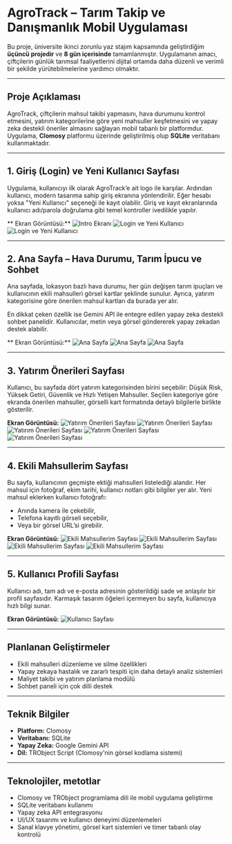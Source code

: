 # AgroTrack – Tarım Takip ve Danışmanlık Mobil Uygulaması

Bu proje, üniversite ikinci zorunlu yaz stajım kapsamında geliştirdiğim **üçüncü projedir** ve **8 gün içerisinde** tamamlanmıştır. Uygulamanın amacı, çiftçilerin günlük tarımsal faaliyetlerini dijital ortamda daha düzenli ve verimli bir şekilde yürütebilmelerine yardımcı olmaktır.

---

## Proje Açıklaması

AgroTrack, çiftçilerin mahsul takibi yapmasını, hava durumunu kontrol etmesini, yatırım kategorilerine göre yeni mahsuller keşfetmesini ve yapay zeka destekli öneriler almasını sağlayan mobil tabanlı bir platformdur. Uygulama, **Clomosy** platformu üzerinde geliştirilmiş olup **SQLite** veritabanı kullanmaktadır.

---

##  1. Giriş (Login) ve Yeni Kullanıcı Sayfası

Uygulama, kullanıcıyı ilk olarak AgroTrack’e ait logo ile karşılar. Ardından kullanıcı, modern tasarıma sahip giriş ekranına yönlendirilir. Eğer hesabı yoksa "Yeni Kullanıcı" seçeneği ile kayıt olabilir. Giriş ve kayıt ekranlarında kullanıcı adı/parola doğrulama gibi temel kontroller ivedilikle yapılır.

** Ekran Görüntüsü:**
![Intro Ekranı](introImage.jpeg)
![Login ve Yeni Kullanıcı](login.jpeg)
![Login ve Yeni Kullanıcı](newuser.jpeg)

---

## 2. Ana Sayfa – Hava Durumu, Tarım İpucu ve Sohbet

Ana sayfada, lokasyon bazlı hava durumu, her gün değişen tarım ipuçları ve kullanıcının ekili mahsulleri görsel kartlar şeklinde sunulur. Ayrıca, yatırım kategorisine göre önerilen mahsul kartları da burada yer alır.

En dikkat çeken özellik ise Gemini API ile entegre edilen yapay zeka destekli sohbet panelidir. Kullanıcılar, metin veya görsel göndererek yapay zekadan destek alabilir.

** Ekran Görüntüsü:**
![Ana Sayfa](mainPage.jpeg)
![Ana Sayfa](mainPage.jpeg)
![Ana Sayfa](mainPage.jpeg)

---

## 3. Yatırım Önerileri Sayfası

Kullanıcı, bu sayfada dört yatırım kategorisinden birini seçebilir: Düşük Risk, Yüksek Getiri, Güvenlik ve Hızlı Yetişen Mahsuller. Seçilen kategoriye göre ekranda önerilen mahsuller, görselli kart formatında detaylı bilgilerle birlikte gösterilir.

**Ekran Görüntüsü:**
![Yatırım Önerileri Sayfası](guide1.jpeg)
![Yatırım Önerileri Sayfası](guide2.jpeg)
![Yatırım Önerileri Sayfası](guide3.jpeg)
![Yatırım Önerileri Sayfası](guide4.jpeg)
![Yatırım Önerileri Sayfası](guide5.jpeg)

---

## 4. Ekili Mahsullerim Sayfası

Bu sayfa, kullanıcının geçmişte ektiği mahsulleri listelediği alandır. Her mahsul için fotoğraf, ekim tarihi, kullanıcı notları gibi bilgiler yer alır. Yeni mahsul eklerken kullanıcı fotoğrafı:
- Anında kamera ile çekebilir,
- Telefona kayıtlı görseli seçebilir,
- Veya bir görsel URL’si girebilir.

**Ekran Görüntüsü:**
![Ekili Mahsullerim Sayfası](planner1.jpeg)
![Ekili Mahsullerim Sayfası](planner2.jpeg)
![Ekili Mahsullerim Sayfası](planner3.jpeg)
![Ekili Mahsullerim Sayfası](planner4.jpeg)

---

## 5. Kullanıcı Profili Sayfası

Kullanıcı adı, tam adı ve e-posta adresinin gösterildiği sade ve anlaşılır bir profil sayfasıdır. Karmaşık tasarım öğeleri içermeyen bu sayfa, kullanıcıya hızlı bilgi sunar.

**Ekran Görüntüsü:**
![Kullanıcı Sayfası](user.jpeg)


---

## Planlanan Geliştirmeler

- Ekili mahsulleri düzenleme ve silme özellikleri
- Yapay zekaya hastalık ve zararlı tespiti için daha detaylı analiz sistemleri
- Maliyet takibi ve yatırım planlama modülü
- Sohbet paneli için çok dilli destek

---

## Teknik Bilgiler

- **Platform:** Clomosy
- **Veritabanı:** SQLite
- **Yapay Zeka:** Google Gemini API
- **Dil:** TRObject Script (Clomosy'nin görsel kodlama sistemi)

---

## Teknolojiler, metotlar

- Clomosy ve TRObject programlama dili ile mobil uygulama geliştirme
- SQLite veritabanı kullanımı
- Yapay zeka API entegrasyonu
- UI/UX tasarımı ve kullanıcı deneyimi düzenlemeleri
- Sanal klavye yönetimi, görsel kart sistemleri ve timer tabanlı olay kontrolü


